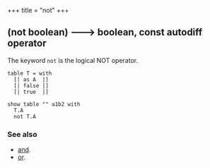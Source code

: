 +++
title = "not"
+++

## (not boolean) 🡒 boolean, const autodiff operator

The keyword `not` is the logical NOT operator.

```envision
table T = with
  [| as A  |]
  [| false |]
  [| true  |]

show table "" a1b2 with
  T.A
  not T.A
```

### See also

* [and](../../abc/and/).
* [or](../../mno/or/).
